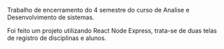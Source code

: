 Trabalho de encerramento do 4 semestre do curso de Analise e Desenvolvimento de sistemas.

Foi feito um projeto utilizando React Node Express, trata-se de duas telas de registro de disciplinas e alunos. 

